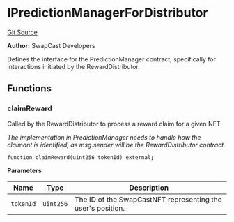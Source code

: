 # IPredictionManagerForDistributor
[Git Source](https://github.com/s-di-cola/swapcast/blob/24f1d97376f2e8f564ca3649ab8e61b568c5788e/src/interfaces/IPredictionManagerForDistributor.sol)

**Author:**
SwapCast Developers

Defines the interface for the PredictionManager contract, specifically for interactions
initiated by the RewardDistributor.


## Functions
### claimReward

Called by the RewardDistributor to process a reward claim for a given NFT.

*The implementation in PredictionManager needs to handle how the claimant is identified,
as msg.sender will be the RewardDistributor contract.*


```solidity
function claimReward(uint256 tokenId) external;
```
**Parameters**

|Name|Type|Description|
|----|----|-----------|
|`tokenId`|`uint256`|The ID of the SwapCastNFT representing the user's position.|


